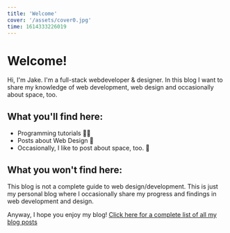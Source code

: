 ```yaml
---
title: 'Welcome'
cover: '/assets/cover0.jpg'
time: 1614333226019
---
```


# Welcome!

Hi, I'm Jake. I'm a full-stack webdeveloper & designer. In this blog I want to share my knowledge of web development,
web design and occasionally about space, too.

## What you'll find here:
 - Programming tutorials 👨‍💻
 - Posts about Web Design 🎨
 - Occasionally, I like to post about space, too. 🚀

## What you won't find here:
This blog is not a complete guide to web design/development. This is just my personal blog where I occasionally share my
progress and findings in web development and design.

Anyway, I hope you enjoy my blog! [Click here for a complete list of all my blog posts](/)
